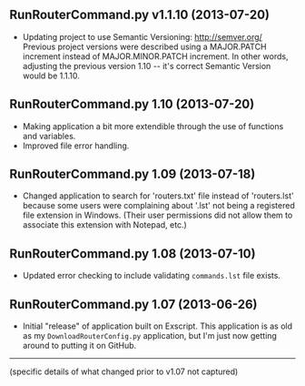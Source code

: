 ## RunRouterCommand.py v1.1.10 (2013-07-20) ##
* Updating project to use Semantic Versioning: http://semver.org/
  Previous project versions were described using a MAJOR.PATCH increment
  instead of MAJOR.MINOR.PATCH increment.  In other words, adjusting the
  previous version 1.10 -- it's correct Semantic Version would be 1.1.10.


## RunRouterCommand.py 1.10 (2013-07-20) ##
* Making application a bit more extendible through the use of functions and
  variables.
* Improved file error handling.

## RunRouterCommand.py 1.09 (2013-07-18) ##
* Changed application to search for 'routers.txt' file instead of 'routers.lst'
  because some users were complaining about '.lst' not being a registered file
  extension in Windows. (Their user permissions did not allow them to associate
  this extension with Notepad, etc.)
  
## RunRouterCommand.py 1.08 (2013-07-10) ##
* Updated error checking to include validating `commands.lst` file exists.

## RunRouterCommand.py 1.07 (2013-06-26) ##
* Initial "release" of application built on Exscript. This application
  is as old as my `DownloadRouterConfig.py` application, but I'm just now 
  getting around to putting it on GitHub.


----------

(specific details of what changed prior to v1.07 not captured)
